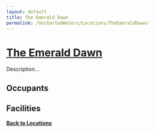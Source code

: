 ```yaml
---
layout: default
title: The Emerald Dawn
permalink: /UnchartedWaters/Locations/TheEmeraldDawn/
---
```

# [The Emerald Dawn](#the-emerald-dawn)
Description...
## Occupants

## Facilities

**[Back to Locations]({{site.baseurl}}/UnchartedWaters/Locations/#locations)**

